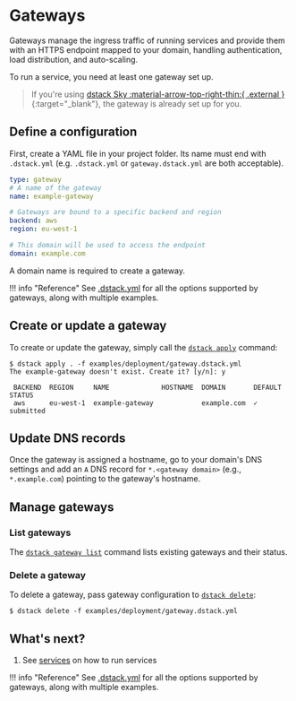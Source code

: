 # Gateways

Gateways manage the ingress traffic of running services and provide them with an HTTPS endpoint mapped to your domain,
handling authentication, load distribution, and auto-scaling.

To run a service, you need at least one gateway set up.

> If you're using [dstack Sky :material-arrow-top-right-thin:{ .external }](https://sky.dstack.ai){:target="_blank"},
> the gateway is already set up for you.

## Define a configuration

First, create a YAML file in your project folder. Its name must end with `.dstack.yml` (e.g. `.dstack.yml` or `gateway.dstack.yml`
are both acceptable).

<div editor-title="gateway.dstack.yml"> 

```yaml
type: gateway
# A name of the gateway
name: example-gateway

# Gateways are bound to a specific backend and region
backend: aws
region: eu-west-1

# This domain will be used to access the endpoint
domain: example.com
```

</div>

A domain name is required to create a gateway.

!!! info "Reference"
    See [.dstack.yml](../reference/dstack.yml/gateway.md) for all the options supported by
    gateways, along with multiple examples.

## Create or update a gateway

To create or update the gateway, simply call the [`dstack apply`](../reference/cli/index.md#dstack-apply) command:

<div class="termy">

```shell
$ dstack apply . -f examples/deployment/gateway.dstack.yml
The example-gateway doesn't exist. Create it? [y/n]: y

 BACKEND  REGION     NAME             HOSTNAME  DOMAIN       DEFAULT  STATUS
 aws      eu-west-1  example-gateway            example.com  ✓        submitted

```

</div>

## Update DNS records

Once the gateway is assigned a hostname, go to your domain's DNS settings
and add an `A` DNS record for `*.<gateway domain>` (e.g., `*.example.com`) pointing to the gateway's hostname.

## Manage gateways

### List gateways

The [`dstack gateway list`](../reference/cli/index.md#dstack-gateway-list) command lists existing gateways and their status.

### Delete a gateway

To delete a gateway, pass gateway configuration to [`dstack delete`](../reference/cli/index.md#dstack-delete):

<div class="termy">

```shell
$ dstack delete -f examples/deployment/gateway.dstack.yml
```

</div>

[//]: # (TODO: Elaborate on default)

[//]: # (TODO: ## Accessing endpoints)

## What's next?

1. See [services](../services.md) on how to run services

!!! info "Reference"
    See [.dstack.yml](../reference/dstack.yml/gateway.md) for all the options supported by
    gateways, along with multiple examples.
